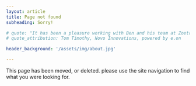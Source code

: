 ```yaml
---
layout: article
title: Page not found
subheading: Sorry!

# quote: "It has been a pleasure working with Ben and his team at Zoetrope for the past year at Novo."
# quote_attribution: Tom Timothy, Novo Innovations, powered by e.on

header_background: '/assets/img/about.jpg'

---
```


This page has been moved, or deleted. please use the site navigation to find what you were looking for.
